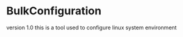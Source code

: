 BulkConfiguration
=================

version 1.0
this is a tool used to configure linux system  environment
